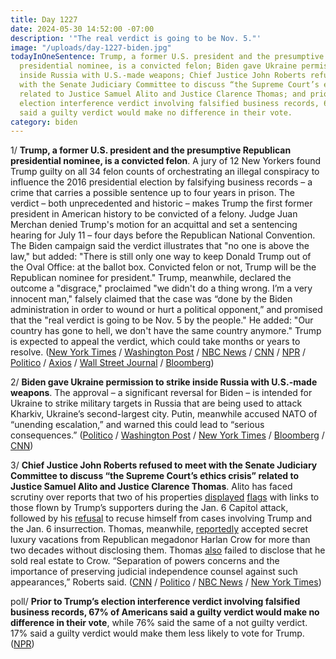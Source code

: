 ```yaml
---
title: Day 1227
date: 2024-05-30 14:52:00 -07:00
description: '"The real verdict is going to be Nov. 5."'
image: "/uploads/day-1227-biden.jpg"
todayInOneSentence: Trump, a former U.S. president and the presumptive Republican
  presidential nominee, is a convicted felon; Biden gave Ukraine permission to strike
  inside Russia with U.S.-made weapons; Chief Justice John Roberts refused to meet
  with the Senate Judiciary Committee to discuss “the Supreme Court’s ethics crisis”
  related to Justice Samuel Alito and Justice Clarence Thomas; and prior to Trump’s
  election interference verdict involving falsified business records, 67% of Americans
  said a guilty verdict would make no difference in their vote.
category: biden
---
```


1/ **Trump, a former U.S. president and the presumptive Republican presidential nominee, is a convicted felon**. A jury of 12 New Yorkers found Trump guilty on all 34 felon counts of orchestrating an illegal conspiracy to influence the 2016 presidential election by falsifying business records – a crime that carries a possible sentence up to four years in prison. The verdict – both unprecedented and historic – makes Trump the first former president in American history to be convicted of a felony. Judge Juan Merchan denied Trump's motion for an acquittal and set a sentencing hearing for July 11 – four days before the Republican National Convention. The Biden campaign said the verdict illustrates that "no one is above the law," but added: "There is still only one way to keep Donald Trump out of the Oval Office: at the ballot box. Convicted felon or not, Trump will be the Republican nominee for president." Trump, meanwhile, declared the outcome a "disgrace," proclaimed "we didn't do a thing wrong. I’m a very innocent man," falsely claimed that the case was “done by the Biden administration in order to wound or hurt a political opponent,” and promised that the "real verdict is going to be Nov. 5 by the people." He added: "Our country has gone to hell, we don't have the same country anymore." Trump is expected to appeal the verdict, which could take months or years to resolve. ([New York Times](https://www.nytimes.com/live/2024/05/30/nyregion/trump-trial-verdict) / [Washington Post](https://www.washingtonpost.com/politics/2024/05/30/trump-hush-money-trial-live-updates-jury-deliberations/) / [NBC News](https://www.nbcnews.com/politics/donald-trump/live-blog/trump-trial-jury-deliberations-hush-money-case-rcna154607) / [CNN](https://www.cnn.com/politics/live-news/trump-hush-money-trial-05-30-24/index.html) / [NPR](https://www.npr.org/live-updates/trump-trial-hush-money-live-updates) / [Politico](https://www.politico.com/news/2024/05/30/donald-trump-guilty-hush-money-trial-00160460) / [Axios](https://www.axios.com/2024/05/30/trump-guilty-new-york-criminal-trial) / [Wall Street Journal](https://www.wsj.com/us-news/law/donald-trump-convicted-87a4e465) / [Bloomberg](https://www.bloomberg.com/news/articles/2024-05-30/trump-jury-says-it-has-reached-a-verdict-in-hush-money-case?srnd=homepage-americas&sref=MIBMEEoj))

2/ **Biden gave Ukraine permission to strike inside Russia with U.S.-made weapons**. The approval – a significant reversal for Biden – is intended for Ukraine to strike military targets in Russia that are being used to attack Kharkiv, Ukraine’s second-largest city. Putin, meanwhile accused NATO of “unending escalation,” and warned this could lead to “serious consequences.” ([Politico](https://www.politico.com/news/2024/05/30/biden-ukraine-weapons-strike-russia-00160731) / [Washington Post](https://www.washingtonpost.com/world/2024/05/30/nato-europe-us-weapons-ukraine-russia/) / [New York Times](https://www.nytimes.com/2024/05/30/us/politics/biden-ukraine-russia-weapons.html) / [Bloomberg](https://www.bloomberg.com/news/articles/2024-05-30/biden-allows-ukraine-to-hit-some-russia-targets-with-us-weapons?srnd=homepage-americas&sref=MIBMEEoj) / [CNN](https://www.cnn.com/2024/05/30/politics/biden-ukraine-limited-strikes-russia/index.html))

3/ **Chief Justice John Roberts refused to meet with the Senate Judiciary Committee to discuss “the Supreme Court’s ethics crisis” related to Justice Samuel Alito and Justice Clarence Thomas**. Alito has faced scrutiny over reports that two of his properties [displayed](https://whatthefuckjusthappenedtoday.com/2024/05/23/day-1220/#2-a-second-flag-carried-by-rioters-o) [flags](https://whatthefuckjusthappenedtoday.com/2024/05/20/day-1217/#5-supreme-court-justice-samuel-alito) with links to those flown by Trump’s supporters during the Jan. 6 Capitol attack, followed by his [refusal](https://whatthefuckjusthappenedtoday.com/2024/05/29/day-1226/#1-supreme-court-justice-samuel-alito) to recuse himself from cases involving Trump and the Jan. 6 insurrection. Thomas, meanwhile, [reportedly](https://whatthefuckjusthappenedtoday.com/2023/04/06/day-807/#1-supreme-court-justice-clarence-tho) accepted secret luxury vacations from Republican megadonor Harlan Crow for more than two decades without disclosing them. Thomas [also](https://whatthefuckjusthappenedtoday.com/2023/04/13/day-814/#6-supreme-court-justice-clarence-tho) failed to disclose that he sold real estate to Crow. “Separation of powers concerns and the importance of preserving judicial independence counsel against such appearances,” Roberts said. ([CNN](https://www.cnn.com/2024/05/30/politics/john-roberts-ethics-alito-flag-supreme-court-durbin/index.html) / [Politico](https://www.politico.com/live-updates/2024/05/30/congress/roberts-writes-back-00160692) / [NBC News](https://www.nbcnews.com/politics/supreme-court/chief-justice-john-roberts-declines-meet-democrats-ethics-concerns-rcna154718) / [New York Times](https://www.nytimes.com/2024/05/30/us/politics/alito-flags-recusal.html))

poll/ **Prior to Trump’s election interference verdict involving falsified business records, 67% of Americans said a guilty verdict would make no difference in their vote**, while 76% said the same of a not guilty verdict. 17% said a guilty verdict would make them less likely to vote for Trump. ([NPR](https://www.npr.org/2024/05/30/nx-s1-4974598/trump-verdict-trial-voters-presidential-election))
